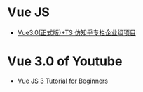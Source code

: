 # Vue JS

- [Vue3.0(正式版)+TS 仿知乎专栏企业级项目](https://github.com/keer2345/reading-notes/tree/main/it/vue/vue-zhihu)

# Vue 3.0 of Youtube
- [Vue JS 3 Tutorial for Beginners](https://www.youtube.com/playlist?list=PL4cUxeGkcC9hYYGbV60Vq3IXYNfDk8At1)
